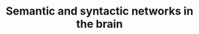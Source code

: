 ---
title: Semantic and syntactic networks in the brain
authors:
- admin
- Gesa Hartwigsen
#date: forthcoming
#publishDate: '2024-12-02'
publication_types:
- chapter
container-title: '*Transcranial Electrical Stimulation in Aphasia and Acquired Language Disorders*'

publication: '*Transcranial Electrical Stimulation in Aphasia and Acquired Language Disorders*'

#chapter-number: '7'
#number-of-pages: '26'
language: "de"
publisher: Springer Nature
publisher-place: Berlin, Germany
status: 'forthcoming'

tags:
- Language
- Semantic Cognition
- Book chapter

featured: false

url_pdf: ''
url_code: ''
url_dataset: ''
url_poster: ''
url_project: ''
url_slides: ''
url_source: ''
url_video: ''

# Associated Projects (optional).
#   Associate this publication with one or more of your projects.
#   Simply enter your project's folder or file name without extension.
#   E.g. `internal-project` references `content/project/internal-project/index.md`.
#   Otherwise, set `projects: []`.
projects: []

reading_time: false
share: false
profile: false
---